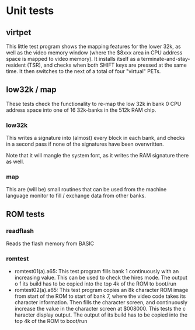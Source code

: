 
# Unit tests

## virtpet

This little test program shows the mapping features for the lower 32k, as well as the video memory window (where the
$8xxx area in CPU address space is mapped to video memory). 
It installs itself as a terminate-and-stay-resident (TSR), and checks when both SHIFT keys are pressed at the same time.
It then switches to the next of a total of four "virtual" PETs.

## low32k / map

These tests check the functionality to re-map the low 32k in bank 0 CPU address space into one of 16 32k-banks
in the 512k RAM chip.

### low32k 

This writes a signature into (almost) every block in each bank, and checks in a second pass if none of the
signatures have been overwritten.

Note that it will mangle the system font, as it writes the RAM signature there as well.

### map

This are (will be) small routines that can be used from the machine language monitor to fill / exchange 
data from other banks.

## ROM tests

### readflash

Reads the flash memory from BASIC

### romtest

- romtest01(a).a65: This test program fills bank 1 continuously with an increasing value. This can be used to check the hires mode. The output o
f its build has to be copied into the top 4k of the ROM to boot/run
- romtest02(a).a65: This test program copies an 8k character ROM image from start of the ROM to start of bank 7, where the video code takes its 
character information. Then fills the character screen, and continuously increase the value in the character screen at $008000. This tests the c
haracter display output. The output of its build has to be copied into the top 4k of the ROM to boot/run


